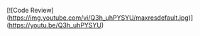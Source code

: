 [![Code Review]
(https://img.youtube.com/vi/Q3h_uhPYSYU/maxresdefault.jpg)]
(https://youtu.be/Q3h_uhPYSYU)
